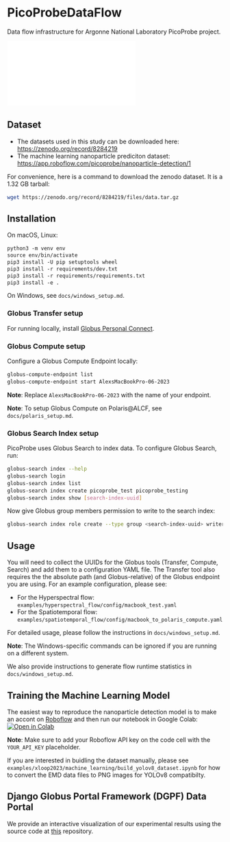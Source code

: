 # PicoProbeDataFlow
Data flow infrastructure for Argonne National Laboratory PicoProbe project.

![PicoProbe Data Flow](examples/xloop2023/figures/overview.pdf)

## Dataset
- The datasets used in this study can be downloaded here: https://zenodo.org/record/8284219
- The machine learning nanoparticle prediciton dataset: https://app.roboflow.com/picoprobe/nanoparticle-detection/1

For convenience, here is a command to download the zenodo dataset. It is a 1.32 GB tarball:
```bash
wget https://zenodo.org/record/8284219/files/data.tar.gz
```

## Installation
On macOS, Linux:
```
python3 -m venv env
source env/bin/activate
pip3 install -U pip setuptools wheel
pip3 install -r requirements/dev.txt
pip3 install -r requirements/requirements.txt
pip3 install -e .
```

On Windows, see `docs/windows_setup.md`.

### Globus Transfer setup
For running locally, install [Globus Personal Connect](https://www.globus.org/globus-connect-personal). 

### Globus Compute setup
Configure a Globus Compute Endpoint locally:
```bash
globus-compute-endpoint list
globus-compute-endpoint start AlexsMacBookPro-06-2023
```
**Note**: Replace `AlexsMacBookPro-06-2023` with the name of your endpoint.

**Note**: To setup Globus Compute on Polaris@ALCF, see `docs/polaris_setup.md`.

### Globus Search Index setup
PicoProbe uses Globus Search to index data. To configure Globus Search, run:
```bash
globus-search index --help
globus-search login
globus-search index list
globus-search index create picoprobe_test picoprobe_testing
globus-search index show [search-index-uuid]
```
Now give Globus group members permission to write to the search index:
```bash
globus-search index role create --type group <search-index-uuid> writer <group-uuid>
```

## Usage
You will need to collect the UUIDs for the Globus tools (Transfer, Compute, Search) and add them to
a configuration YAML file. The Transfer tool also requires the the absolute path (and Globus-relative) 
of the Globus endpoint you are using. For an example configuration, please see:
- For the Hyperspectral flow: `examples/hyperspectral_flow/config/macbook_test.yaml`
- For the Spatiotemporal flow: `examples/spatiotemporal_flow/config/macbook_to_polaris_compute.yaml`

For detailed usage, please follow the instructions in `docs/windows_setup.md`. 

**Note**: The Windows-specific commands can be ignored if you are running on a different system.

We also provide instructions to generate flow runtime statistics in `docs/windows_setup.md`.

## Training the Machine Learning Model
The easiest way to reproduce the nanoparticle detection model is to make an accont on [Roboflow](https://roboflow.com/) and then run our notebook in Google Colab: [![Open in Colab](https://colab.research.google.com/assets/colab-badge.svg)](https://colab.research.google.com/github/ramanathanlab/PicoProbeDataFlow/blob/main/examples/xloop2023/machine_learning/train_yolov8_object_detection_on_custom_dataset.ipynb)

**Note**: Make sure to add your Roboflow API key on the code cell with the `YOUR_API_KEY` placeholder.

If you are interested in buidling the dataset manually, please see `examples/xloop2023/machine_learning/build_yolov8_dataset.ipynb` for how to convert the EMD data files to PNG images for YOLOv8 compatibilty.

## Django Globus Portal Framework (DGPF) Data Portal
We provide an interactive visualization of our experimental results using the source code at [this](https://github.com/ramanathanlab/picoprobe-portal/tree/main) repository.
